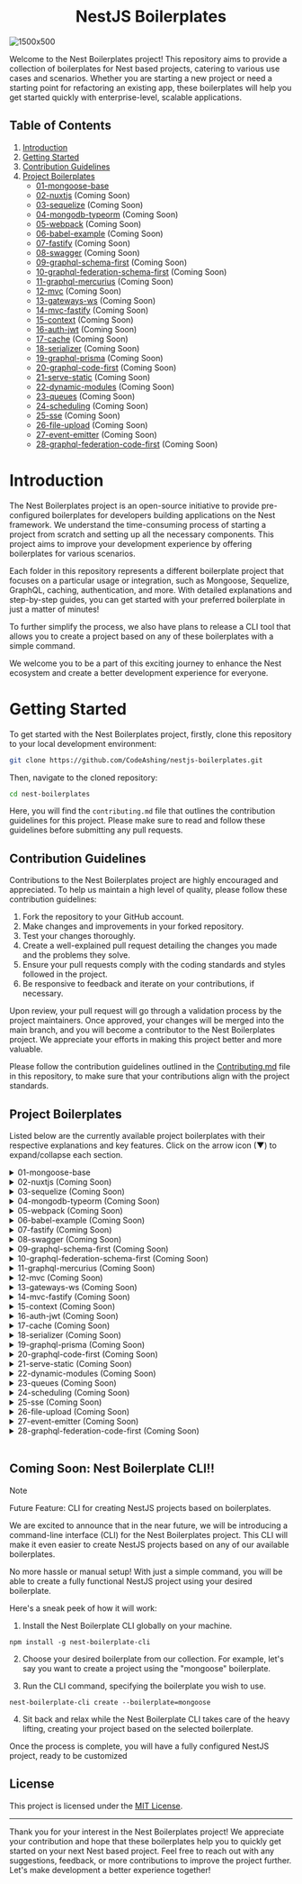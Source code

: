 <h1 align="center"> NestJS Boilerplates</h1>

![1500x500](https://github.com/CodeAshing/nestjs-boilerplates/assets/51862545/94cbd7f1-dc7e-4e58-98b0-fec8df0127cd)

Welcome to the Nest Boilerplates project! This repository aims to provide a collection of boilerplates for Nest based projects, catering to various use cases and scenarios. Whether you are starting a new project or need a starting point for refactoring an existing app, these boilerplates will help you get started quickly with enterprise-level, scalable applications.

## Table of Contents
1. [Introduction](#introduction)
2. [Getting Started](#getting-started)
3. [Contribution Guidelines](#contribution-guidelines)
4. [Project Boilerplates](#project-boilerplates)
    - [01-mongoose-base](#01-mongoose-base)
    - [02-nuxtjs](#02-nuxtjs) (Coming Soon)
    - [03-sequelize](#03-sequelize) (Coming Soon)
    - [04-mongodb-typeorm](#04-mongodb-typeorm) (Coming Soon)
    - [05-webpack](#05-webpack) (Coming Soon)
    - [06-babel-example](#06-babel-example) (Coming Soon)
    - [07-fastify](#07-fastify) (Coming Soon)
    - [08-swagger](#08-swagger) (Coming Soon)
    - [09-graphql-schema-first](#09-graphql-schema-first) (Coming Soon)
    - [10-graphql-federation-schema-first](#10-graphql-federation-schema-first) (Coming Soon)
    - [11-graphql-mercurius](#11-graphql-mercurius) (Coming Soon)
    - [12-mvc](#12-mvc) (Coming Soon)
    - [13-gateways-ws](#13-gateways-ws) (Coming Soon)
    - [14-mvc-fastify](#14-mvc-fastify) (Coming Soon)
    - [15-context](#15-context) (Coming Soon)
    - [16-auth-jwt](#16-auth-jwt) (Coming Soon)
    - [17-cache](#17-cache) (Coming Soon)
    - [18-serializer](#18-serializer) (Coming Soon)
    - [19-graphql-prisma](#19-graphql-prisma) (Coming Soon)
    - [20-graphql-code-first](#20-graphql-code-first) (Coming Soon)
    - [21-serve-static](#21-serve-static) (Coming Soon)
    - [22-dynamic-modules](#22-dynamic-modules) (Coming Soon)
    - [23-queues](#23-queues) (Coming Soon)
    - [24-scheduling](#24-scheduling) (Coming Soon)
    - [25-sse](#25-sse) (Coming Soon)
    - [26-file-upload](#26-file-upload) (Coming Soon)
    - [27-event-emitter](#27-event-emitter) (Coming Soon)
    - [28-graphql-federation-code-first](#28-graphql-federation-code-first) (Coming Soon)



# Introduction

The Nest Boilerplates project is an open-source initiative to provide pre-configured boilerplates for developers building applications on the Nest framework. We understand the time-consuming process of starting a project from scratch and setting up all the necessary components. This project aims to improve your development experience by offering boilerplates for various scenarios. 

Each folder in this repository represents a different boilerplate project that focuses on a particular usage or integration, such as Mongoose, Sequelize, GraphQL, caching, authentication, and more. With detailed explanations and step-by-step guides, you can get started with your preferred boilerplate in just a matter of minutes!

To further simplify the process, we also have plans to release a CLI tool that allows you to create a project based on any of these boilerplates with a simple command.
 
We welcome you to be a part of this exciting journey to enhance the Nest ecosystem and create a better development experience for everyone. 

# Getting Started

To get started with the Nest Boilerplates project, firstly, clone this repository to your local development environment:

```bash
git clone https://github.com/CodeAshing/nestjs-boilerplates.git
```

Then, navigate to the cloned repository:

```bash
cd nest-boilerplates
```

Here, you will find the `contributing.md` file that outlines the contribution guidelines for this project. Please make sure to read and follow these guidelines before submitting any pull requests.

## Contribution Guidelines

Contributions to the Nest Boilerplates project are highly encouraged and appreciated. To help us maintain a high level of quality, please follow these contribution guidelines:

1. Fork the repository to your GitHub account.
2. Make changes and improvements in your forked repository.
3. Test your changes thoroughly.
4. Create a well-explained pull request detailing the changes you made and the problems they solve.
5. Ensure your pull requests comply with the coding standards and styles followed in the project.
6. Be responsive to feedback and iterate on your contributions, if necessary.

Upon review, your pull request will go through a validation process by the project maintainers. Once approved, your changes will be merged into the main branch, and you will become a contributor to the Nest Boilerplates project. We appreciate your efforts in making this project better and more valuable.

Please follow the contribution guidelines outlined in the [Contributing.md](contributing.md) file in this repository, to make sure that your contributions align with the project standards.

## Project Boilerplates

Listed below are the currently available project boilerplates with their respective explanations and key features. Click on the arrow icon (▼) to expand/collapse each section.

<details>
<summary>01-mongoose-base</summary>

- **Description**: Base setup for a Nest application using Mongoose as the ORM and MongoDB as the database.
- **Features**: Project structure, basic MongoDB and Mongoose configurations.
</details>

<details>
<summary>02-nuxtjs (Coming Soon)</summary>

- **Description**: An example boilerplate for integrating Nuxt.js into a Nest application (Coming Soon).
- **Features**: Nuxt.js integration and relevant code examples (Coming Soon).
</details>

<details>
<summary>03-sequelize (Coming Soon)</summary>

- **Description**: Provides a boilerplate for Nest projects using Sequelize, an ORM (Object-Relational Mapping) library for SQL-based databases (Coming Soon).
- **Features**: Includes SequelizeModule and relevant code for common database operations (Coming Soon).
</details>

<details>
<summary>04-mongodb-typeorm (Coming Soon)</summary>

- **Description**: A boilerplate with Nest and MongoDB integration using TypeORM, an ORM with TypeScript support (Coming Soon).
- **Features**: TypeORM entities, migrations, repositories, and integration testing setup (Coming Soon).
</details>

<details>
<summary>05-webpack (Coming Soon)</summary>

- **Description**: Boilerplate showcasing the integration of Nest with Webpack, a popular bundling tool (Coming Soon).
- **Features**: Webpack setup and configuration for building frontend assets (Coming Soon).
</details>

<details>
<summary>06-babel-example (Coming Soon)</summary>

- **Description**: An example boilerplate to demonstrate Nest application setup using Babel, a JavaScript compiler (Coming Soon).
- **Features**: Babel configuration, decorators usage, and Transpile-Time Metadata support (Coming Soon).
</details>

<details>
<summary>07-fastify (Coming Soon)</summary>

- **Description**: A Nest boilerplate with Fastify HTTP server (Coming Soon).
- **Features**: Fastify integration with Nest and relevant code examples (Coming Soon).
</details>

<details>
<summary>08-swagger (Coming Soon)</summary>

- **Description**: Provides a boilerplate with Swagger OpenAPI documentation for your Nest application (Coming Soon).
- **Features**: Integration with Swagger, automated API documentation for easy development and testing (Coming Soon).
</details>

<details>
<summary>09-graphql-schema-first (Coming Soon)</summary>
- **Description**: A Nest boilerplate showcasing how to use GraphQL schema-first approach (Coming Soon).
- **Features**: Integration of GraphQL using the Schema-First approach and relevant code generation (Coming Soon).
</details>

<details>
<summary>10-graphql-federation-schema-first (Coming Soon)</summary>

- **Description**: Demonstration of GraphQL schema-first approach for implementing the GraphQL Federation protocol in Nest (Coming Soon).
- **Features**: Federated GraphQL setup and relevant code (Coming Soon).
</details>

<details>
<summary>11-graphql-mercurius (Coming Soon)</summary>

- **Description**: Project template illustrating how to integrate the Mercurius GraphQL framework into your Nest application (Coming Soon).
- **Features**: Mercurius integration, queries, mutations, subscriptions, and examples showcasing similar functionality as the Apollo Server integration (Coming Soon).
</details>

<details>
<summary>12-mvc (Coming Soon)</summary>

- **Description**: An MVC (Model-View-Controller) structured Nest boilerplate (Coming Soon).
- **Features**: Fit with a project structure reflecting an MVC pattern (Coming Soon).
</details>

<details>
<summary>13-gateways-ws (Coming Soon)</summary>

- **Description**: Boilerplate with WebSocket Gateway implementation using Nest (Coming Soon).
- **Features**: WebSocket Gateway, bidirectional communication, and relevant code (Coming Soon).
</details>

<details>
<summary>14-mvc-fastify (Coming Soon)</summary>

- **Description**: Another MVC-based Nest boilerplate that incorporates Fastify for handling HTTP requests (Coming Soon).
- **Features**: Project structure, controller, service, and module implementation, routing example, Fastify integration example (Coming Soon).
</details>

<details>
<summary>15-context (Coming Soon)</summary>

- **Description**: A Nest boilerplate demonstrating the use cases of custom request context creation (Coming Soon).
- **Features**: Custom request scope, injector chaining, and async context usage examples (Coming Soon).
</details>

<details>
<summary>16-auth-jwt (Coming Soon)</summary>

- **Description**: A boilerplate showcasing JWT (JSON Web Token) authentication implementation in a Nest application (Coming Soon).
- **Features**: User registration, token generation, authentication middleware setup, and example usage (Coming Soon).
</details>

<details>
<summary>17-cache (Coming Soon)</summary>

- **Description**: Provides a boilerplate showcasing how to integrate and use cache mechanisms in Nest projects (Coming Soon).
- **Features**: Memory-based caching example using the CacheManager package and built-in decorators (Coming Soon).
</details>

<details>
<summary>18-serializer (Coming Soon)</summary>

- **Description**: Nest project template demonstrating serialization and serialization tuning techniques (Coming Soon).
- **Features**: Serialize entity relationships, transform responses, apply groups for data transformation, including customized JSON output examples (Coming Soon).
</details>

<details>
<summary>19-graphql-prisma (Coming Soon)</summary>

- **Description**: Boilerplate project demonstrating how to integrate Prisma2 with Nest applications for advanced data manipulation using GraphQL (Coming Soon).
- **Features**: Prisma2 setup, GraphQL queries, migrations, batching, nested writes, and more (Coming Soon).
</details>

<details>
<summary>20-graphql-code-first (Coming Soon)</summary>

- **Description**: An example boilerplate for building Nest applications using a Code-First approach with GraphQL (Coming Soon).
- **Features**: TypeGraphQL integration, schema-first resolvers, example queries and mutations, authentication middleware (Coming Soon).
</details>

<details>
<summary>21-serve-static (Coming Soon)</summary>

- **Description**: Nest boilerplate to serve static HTML files using built-in Express module (Coming Soon).
- **Features**: Serve static files configuration, example implementation (Coming Soon).
</details>

<details>
<summary>22-dynamic-modules (Coming Soon)</summary>

- **Description**: Boilerplate showcasing how to dynamically load modules in Nest applications (Coming Soon).
- **Features**: Dynamic module usage example, on-demand module registration, configuration (Coming Soon).
</details>

<details>
<summary>23-queues (Coming Soon)</summary>

- **Description**: Nest boilerplate with an example of using queues (Redis, Bull, Nest) for processing data asynchronously (Coming Soon).
- **Features**: Queue module and worker setup (Coming Soon).
</details>

<details>
<summary>24-scheduling (Coming Soon)</summary>

- **Description**: Provides a boilerplate for scheduling periodic tasks in a Nest application (Coming Soon).
- **Features**: Setup and configuration of scheduled tasks using Nest scheduler (Coming Soon).
</details>

<details>
<summary>25-sse (Coming Soon)</summary>

- **Description**: Boilerplate providing an example of using Server-Sent Events (SSE) in a Nest application (Coming Soon).
- **Features**: SSE gateway implementation, sending real-time events to the client (Coming Soon).
</details>

<details>
<summary>26-file-upload (Coming Soon)</summary>

- **Description**: A Nest boilerplate showcasing file upload implementation and management using Multer middleware (Coming Soon).
- **Features**: File upload and management, example code (Coming Soon).
</details>

<details>
<summary>27-event-emitter (Coming Soon)</summary>

- **Description**: Provides an event emitter API example within a Nest application (Coming Soon).
- **Features**: Broadcasting events using EventGateway (RabbitMQ, Websockets), and relevant code (Coming Soon).
</details>

<details>
<summary>28-graphql-federation-code-first (Coming Soon)</summary>

- **Description**: Boilerplate demonstrating how to implement a Code-First approach with cases using the GraphQL Federation protocol (Coming Soon).
- **Features**: Federated schema composition, example queries and mutations (Coming Soon).
</details>


<br/>

## Coming Soon: Nest Boilerplate CLI!!

> [!NOTE]
> Future Feature: CLI for creating NestJS projects based on boilerplates.

We are excited to announce that in the near future, we will be introducing a command-line interface (CLI) for the Nest Boilerplates project. This CLI will make it even easier to create NestJS projects based on any of our available boilerplates.

No more hassle or manual setup! With just a simple command, you will be able to create a fully functional NestJS project using your desired boilerplate.

Here's a sneak peek of how it will work:

1. Install the Nest Boilerplate CLI globally on your machine.

```
npm install -g nest-boilerplate-cli
```

2. Choose your desired boilerplate from our collection. For example, let's say you want to create a project using the "mongoose" boilerplate.

3. Run the CLI command, specifying the boilerplate you wish to use.

```
nest-boilerplate-cli create --boilerplate=mongoose
```

4. Sit back and relax while the Nest Boilerplate CLI takes care of the heavy lifting, creating your project based on the selected boilerplate.

Once the process is complete, you will have a fully configured NestJS project, ready to be customized

## License
This project is licensed under the [MIT License](LICENSE).

---

Thank you for your interest in the Nest Boilerplates project! We appreciate your contribution and hope that these boilerplates help you to quickly get started on your next Nest based project. Feel free to reach out with any suggestions, feedback, or more contributions to improve the project further. Let's make development a better experience together!
